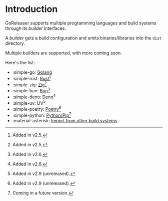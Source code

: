 # Introduction

GoReleaser supports multiple programming languages and build
systems through its _builder_ interfaces.

A _builder_ gets a build configuration and emits binaries/libraries into the
`dist` directory.

Multiple builders are supported, with more coming soon.

Here's the list:

<div class="grid cards" markdown>

- :simple-go: [Golang](./go.md)
- :simple-rust: [Rust](./rust.md)[^v2.5]
- :simple-zig: [Zig](./zig.md)[^v2.5]
- :simple-bun: [Bun](./bun.md)[^v2.6]
- :simple-deno: [Deno](./deno.md)[^v2.6]
- :simple-uv: [UV](./uv.md)[^v2.9]
- :simple-poetry: [Poetry](./poetry.md)[^v2.9]
- :simple-python: [Python/Pip](./python.md)[^soon]
- :material-asterisk: [Import from other build systems](../prebuilt.md)

</div>

[^v2.5]: Added in v2.5.

[^v2.6]: Added in v2.6.

[^v2.9]: Added in v2.9 (unreleased).

[^soon]: Coming in a future version.
